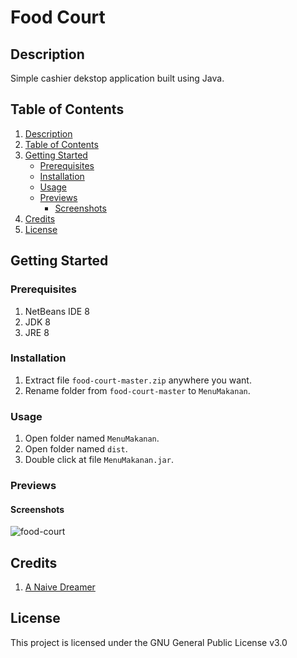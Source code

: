 # Food Court

## Description

Simple cashier dekstop application built using Java.

## Table of Contents

1. [Description](#description)
2. [Table of Contents](#table-of-contents)
3. [Getting Started](#getting-started)
   - [Prerequisites](#prerequisites)
   - [Installation](#installation)
   - [Usage](#usage)
   - [Previews](#previews)
     - [Screenshots](#screenshots)
4. [Credits](#credits)
5. [License](#license)

## Getting Started

### Prerequisites

1. NetBeans IDE 8
2. JDK 8
3. JRE 8

### Installation 

1. Extract file ```food-court-master.zip``` anywhere you want.
2. Rename folder from ```food-court-master``` to ```MenuMakanan```.

### Usage

1. Open folder named ```MenuMakanan```.
2. Open folder named ```dist```.
3. Double click at file ```MenuMakanan.jar```.

### Previews

#### Screenshots

![food-court](https://justanaivedreamer.files.wordpress.com/2018/12/food-court.png)

## Credits

1. [A Naive Dreamer](https://github.com/A-Naive-Dreamer)

## License

This project is licensed under the GNU General Public License v3.0
